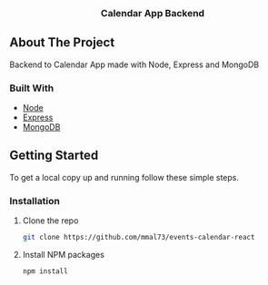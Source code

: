 <br />
<p align="center">
  <h3 align="center">Calendar App Backend</h3>
</p>


<!-- ABOUT THE PROJECT -->
## About The Project
Backend to Calendar App made with Node, Express and MongoDB


### Built With

* [Node](https://nodejs.org/es/)
* [Express](https://expressjs.com/)
* [MongoDB](https://www.mongodb.com/es)


<!-- GETTING STARTED -->
## Getting Started

To get a local copy up and running follow these simple steps.

### Installation

1. Clone the repo
   ```sh
   git clone https://github.com/mmal73/events-calendar-react
   ```
2. Install NPM packages
   ```sh
   npm install
   ```
